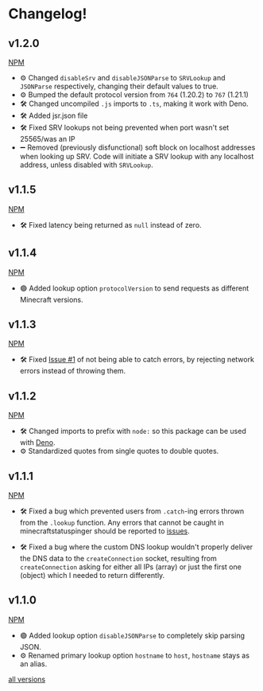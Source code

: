# Changelog!


<h2>v1.2.0</h2>

[NPM](https://www.npmjs.com/package/minecraftstatuspinger/v/1.2.0)

- ⚙️ Changed `disableSrv` and `disableJSONParse` to `SRVLookup` and `JSONParse` respectively, changing their default values to true. 
- ⚙️ Bumped the default protocol version from `764` (1.20.2) to `767` (1.21.1)
- 🛠️ Changed uncompiled `.js` imports to `.ts`, making it work with Deno.
- 🛠️ Added jsr.json file
- 🛠️ Fixed SRV lookups not being prevented when port wasn't set 25565/was an IP
- ➖ Removed (previously disfunctional) soft block on localhost addresses when looking up SRV. Code will initiate a SRV lookup with any localhost address, unless disabled with `SRVLookup`.
 
<h2>v1.1.5</h2>

[NPM](https://www.npmjs.com/package/minecraftstatuspinger/v/1.1.5)

- 🛠️ Fixed latency being returned as `null` instead of zero.


<h2>v1.1.4</h2>

[NPM](https://www.npmjs.com/package/minecraftstatuspinger/v/1.1.4)

- 🟢 Added lookup option `protocolVersion` to send requests as different Minecraft versions.

<h2>v1.1.3</h2>

[NPM](https://www.npmjs.com/package/minecraftstatuspinger/v/1.1.3)

- 🛠️ Fixed  [Issue #1](https://github.com/woodendoors7/MinecraftStatusPinger/issues/1) of not being able to catch errors, by rejecting network errors instead of throwing them. 

<h2>v1.1.2</h2>

[NPM](https://www.npmjs.com/package/minecraftstatuspinger/v/1.1.2)

- 🛠️ Changed imports to prefix with `node:` so this package can be used with [Deno](https://deno.com/). 
- ⚙️ Standardized quotes from single quotes to double quotes.

<h2>v1.1.1</h2>

[NPM](https://www.npmjs.com/package/minecraftstatuspinger/v/1.1.1)

- 🛠️ Fixed a bug which prevented users from `.catch`-ing errors thrown from the `.lookup` function. Any errors that cannot be caught in minecraftstatuspinger should be reported to [issues](https://github.com/woodendoors7/MinecraftStatusPinger/issues).

- 🛠️ Fixed a bug where the custom DNS lookup wouldn't properly deliver the DNS data to the `createConnection` socket, resulting from `createConnection` asking for either all IPs (array) or just the first one (object) which I needed to return differently.

<h2>v1.1.0</h2>

[NPM](https://www.npmjs.com/package/minecraftstatuspinger/v/1.1.0)

 - 🟢 Added lookup option `disableJSONParse` to completely skip parsing JSON.
 - ⚙️ Renamed primary lookup option `hostname` to `host`, `hostname` stays as an alias.

[all versions](https://www.npmjs.com/package/minecraftstatuspinger?activeTab=versions)
